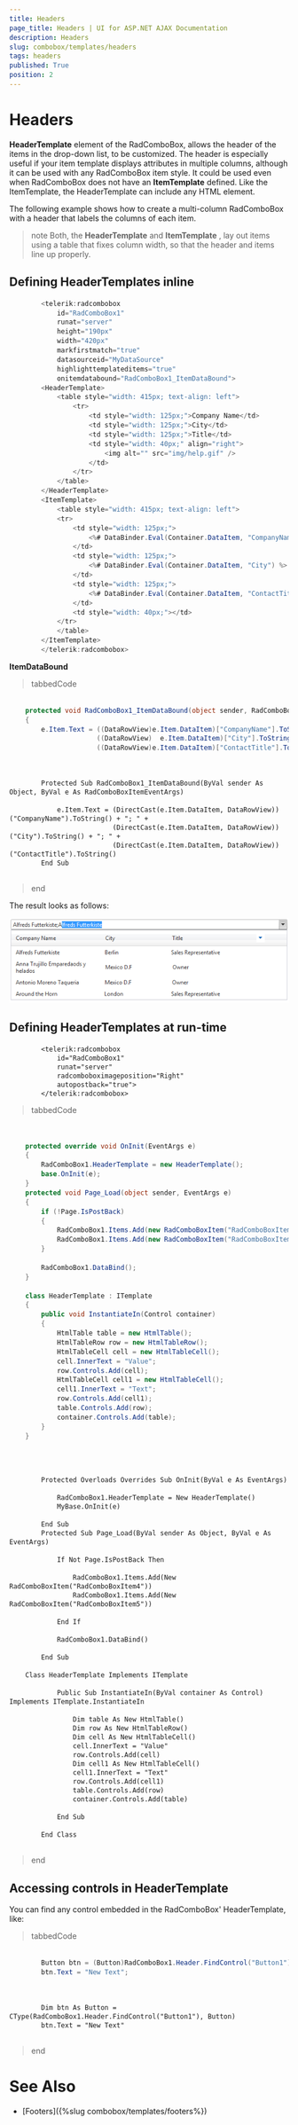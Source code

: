 ```yaml
---
title: Headers
page_title: Headers | UI for ASP.NET AJAX Documentation
description: Headers
slug: combobox/templates/headers
tags: headers
published: True
position: 2
---
```


# Headers



__HeaderTemplate__ element of the RadComboBox, allows the header of the items in the drop-down list, to be customized. The header is especially useful if your item template displays attributes in multiple columns, although it can be used with any RadComboBox item style. It could be used even when RadComboBox does not have an __ItemTemplate__ defined. Like the ItemTemplate, the HeaderTemplate can include any HTML element.

The following example shows how to create a multi-column RadComboBox with a header that labels the columns of each item.

>note Both, the __HeaderTemplate__ and __ItemTemplate__ , lay out items using a table that fixes column width, so that the header and items line up properly.
>


## Defining HeaderTemplates inline

````C#
	    <telerik:radcombobox 
	        id="RadComboBox1" 
	        runat="server"
	        height="190px" 
	        width="420px"
	        markfirstmatch="true" 
	        datasourceid="MyDataSource" 
	        highlighttemplateditems="true"
	        onitemdatabound="RadComboBox1_ItemDataBound"> 
	    <HeaderTemplate>   
	        <table style="width: 415px; text-align: left">     
	            <tr>        
	                <td style="width: 125px;">Company Name</td>        
	                <td style="width: 125px;">City</td>        
	                <td style="width: 125px;">Title</td>        
	                <td style="width: 40px;" align="right">            
	                    <img alt="" src="img/help.gif" />        
	                </td>     
	            </tr>   
	        </table> 
	    </HeaderTemplate> 
	    <ItemTemplate>   
	        <table style="width: 415px; text-align: left">     
	        <tr>        
	            <td style="width: 125px;">            
	                <%# DataBinder.Eval(Container.DataItem, "CompanyName") %>        
	            </td>        
	            <td style="width: 125px;">
	                <%# DataBinder.Eval(Container.DataItem, "City") %>        
	            </td>        
	            <td style="width: 125px;">
	                <%# DataBinder.Eval(Container.DataItem, "ContactTitle") %>        
	            </td>        
	            <td style="width: 40px;"></td>     
	        </tr>  
	        </table> 
	    </ItemTemplate>
	    </telerik:radcombobox>
````



__ItemDataBound__

>tabbedCode

````C#
	     
	protected void RadComboBox1_ItemDataBound(object sender, RadComboBoxItemEventArgs e)
	{  
	    e.Item.Text = ((DataRowView)e.Item.DataItem)["CompanyName"].ToString() + "; " +
	                  ((DataRowView)  e.Item.DataItem)["City"].ToString() + "; " +                
	                  ((DataRowView)e.Item.DataItem)["ContactTitle"].ToString();}
				
````



````VB.NET
	     
	    Protected Sub RadComboBox1_ItemDataBound(ByVal sender As Object, ByVal e As RadComboBoxItemEventArgs)
	
	        e.Item.Text = (DirectCast(e.Item.DataItem, DataRowView))("CompanyName").ToString() + "; " +
	                      (DirectCast(e.Item.DataItem, DataRowView))("City").ToString() + "; " +
	                      (DirectCast(e.Item.DataItem, DataRowView))("ContactTitle").ToString()
	    End Sub
	
````


>end

The result looks as follows:

![MultiColumn ComboBox](images/combobox_multicolumn.png)

## Defining HeaderTemplates at run-time

````ASPNET
	    <telerik:radcombobox 
	        id="RadComboBox1" 
	        runat="server" 
	        radcomboboximageposition="Right"
	        autopostback="true">            
	    </telerik:radcombobox>
````



>tabbedCode

````C#
	     
	
	protected override void OnInit(EventArgs e)
	{    
	    RadComboBox1.HeaderTemplate = new HeaderTemplate();    
	    base.OnInit(e);
	}
	protected void Page_Load(object sender, EventArgs e)
	{    
	    if (!Page.IsPostBack)    
	    {        
	        RadComboBox1.Items.Add(new RadComboBoxItem("RadComboBoxItem4"));        
	        RadComboBox1.Items.Add(new RadComboBoxItem("RadComboBoxItem5"));    
	    }
	
	    RadComboBox1.DataBind();
	}
	
	class HeaderTemplate : ITemplate
	{    
	    public void InstantiateIn(Control container)    
	    {        
	        HtmlTable table = new HtmlTable();        
	        HtmlTableRow row = new HtmlTableRow();
	        HtmlTableCell cell = new HtmlTableCell();        
	        cell.InnerText = "Value";        
	        row.Controls.Add(cell);
	        HtmlTableCell cell1 = new HtmlTableCell();        
	        cell1.InnerText = "Text";        
	        row.Controls.Add(cell1);
	        table.Controls.Add(row);        
	        container.Controls.Add(table);    
	    }
	}
				
````



````VB.NET
	
	
	    Protected Overloads Overrides Sub OnInit(ByVal e As EventArgs)
	
	        RadComboBox1.HeaderTemplate = New HeaderTemplate()
	        MyBase.OnInit(e)
	
	    End Sub
	    Protected Sub Page_Load(ByVal sender As Object, ByVal e As EventArgs)
	
	        If Not Page.IsPostBack Then
	
	            RadComboBox1.Items.Add(New RadComboBoxItem("RadComboBoxItem4"))
	            RadComboBox1.Items.Add(New RadComboBoxItem("RadComboBoxItem5"))
	
	        End If
	
	        RadComboBox1.DataBind()
	
	    End Sub
	
	Class HeaderTemplate Implements ITemplate 
	
	        Public Sub InstantiateIn(ByVal container As Control) Implements ITemplate.InstantiateIn
	
	            Dim table As New HtmlTable()
	            Dim row As New HtmlTableRow()
	            Dim cell As New HtmlTableCell()
	            cell.InnerText = "Value"
	            row.Controls.Add(cell)
	            Dim cell1 As New HtmlTableCell()
	            cell1.InnerText = "Text"
	            row.Controls.Add(cell1)
	            table.Controls.Add(row)
	            container.Controls.Add(table)
	
	        End Sub
	
	    End Class
	
````


>end

## Accessing controls in HeaderTemplate

You can find any control embedded in the RadComboBox' HeaderTemplate, like:

>tabbedCode

````C#
	     
	    Button btn = (Button)RadComboBox1.Header.FindControl("Button1");
	    btn.Text = "New Text";
				
````



````VB.NET
	
	    Dim btn As Button = CType(RadComboBox1.Header.FindControl("Button1"), Button)
	    btn.Text = "New Text"
	
````


>end

# See Also

 * [Footers]({%slug combobox/templates/footers%})
